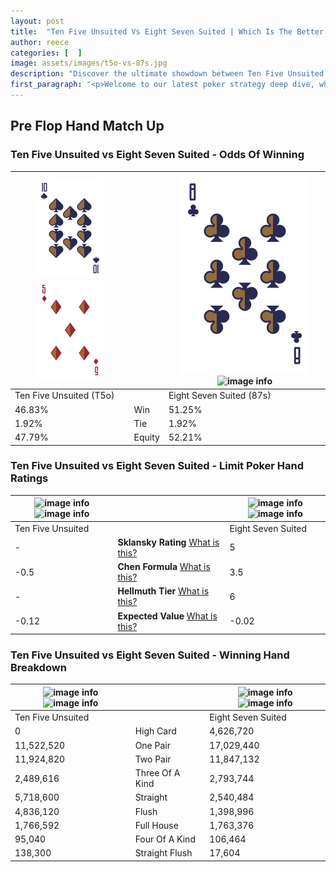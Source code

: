 ```yaml
---
layout: post
title:  "Ten Five Unsuited Vs Eight Seven Suited | Which Is The Better Hand In Poker? A Complete Guide"
author: reece
categories: [  ]
image: assets/images/t5o-vs-87s.jpg
description: "Discover the ultimate showdown between Ten Five Unsuited and Eight Seven Suited in poker! Uncover the odds, strategies, and scenarios where one hand triumphs over the other. Get ready to up your poker game with this thrilling analysis."
first_paragraph: "<p>Welcome to our latest poker strategy deep dive, where we're pitting two distinct hands against each other in a high-stakes showdown: Ten Five Unsuited vs Eight Seven Suited.</p><p>In the dynamic world of poker, every decision counts, and knowing which hand holds the upper hand is key to your success at the table.</p><p>In this article, we'll dissect these two hands, explore the scenarios where one dominates the other, and equip you with the knowledge to make strategic choices that can tip the odds in your favor.</p><p>Get ready to unravel the intriguing dynamics of these poker hands and elevate your game to new heights.</p>"
---
```




[comment]: # (sp0)

## Pre Flop Hand Match Up

<div class="table hand-ratings" markdown="1"> 



### Ten Five Unsuited vs Eight Seven Suited - Odds Of Winning


    
| ![image info](assets/images/hand1/T.png) ![image info](assets/images/hand1/5o.png) |  | ![image info](assets/images/hand2/8.png) ![image info](assets/images/hand2/7s.png) |
| -------- | -------- | -------- |
| Ten Five Unsuited (T5o) |  | Eight Seven Suited (87s) |
| 46.83% | Win | 51.25% |
| 1.92% | Tie | 1.92% |
| 47.79% | Equity | 52.21% |




[comment]: # (sp1)



### Ten Five Unsuited vs Eight Seven Suited - Limit Poker Hand Ratings


    
| ![image info](https://www.riverpairs.com/assets/images/hand1/T.png) ![image info](https://www.riverpairs.com/assets/images/hand1/5o.png) |  | ![image info](https://www.riverpairs.com/assets/images/hand2/8.png) ![image info](https://www.riverpairs.com/assets/images/hand2/7s.png) |
| -------- | -------- | -------- |
| Ten Five Unsuited |  | Eight Seven Suited |
| - | **Sklansky Rating** [What is this?](/sklansky-rating-explained) | 5 |
| -0.5 | **Chen Formula** [What is this?](/chen-formula-explained) | 3.5 |
| - | **Hellmuth Tier** [What is this?](/Hellmuth-tier-explained) | 6 |
| -0.12 | **Expected Value** [What is this?](/expected-value-explained) | -0.02 |




[comment]: # (sp2)



### Ten Five Unsuited vs Eight Seven Suited - Winning Hand Breakdown


    
| ![image info](https://www.riverpairs.com/assets/images/hand1/T.png) ![image info](https://www.riverpairs.com/assets/images/hand1/5o.png) |  | ![image info](https://www.riverpairs.com/assets/images/hand2/8.png) ![image info](https://www.riverpairs.com/assets/images/hand2/7s.png) |
| -------- | -------- | -------- |
| Ten Five Unsuited |  | Eight Seven Suited |
| 0 | High Card | 4,626,720 |
| 11,522,520 | One Pair | 17,029,440 |
| 11,924,820 | Two Pair | 11,847,132 |
| 2,489,616 | Three Of A Kind | 2,793,744 |
| 5,718,600 | Straight | 2,540,484 |
| 4,836,120 | Flush | 1,398,996 |
| 1,766,592 | Full House | 1,763,376 |
| 95,040 | Four Of A Kind | 106,464 |
| 138,300 | Straight Flush | 17,604 |




[comment]: # (sp3)



</div>

[comment]: # (sp4)



[comment]: # (sp5)

